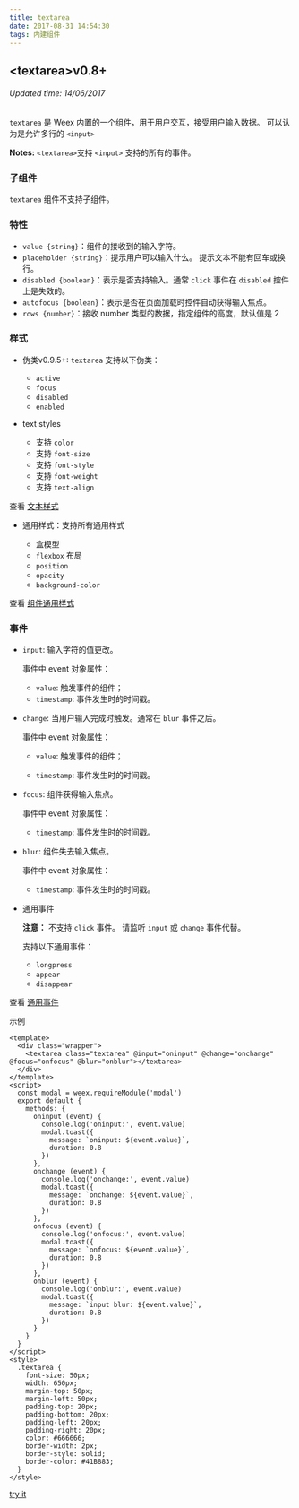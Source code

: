 ```yaml
---
title: textarea
date: 2017-08-31 14:54:30
tags: 内建组件
---
```


## &#60;textarea&#62;v0.8+
###### Updated time: 14/06/2017


`textarea` 是 Weex 内置的一个组件，用于用户交互，接受用户输入数据。 可以认为是允许多行的 `<input>`

**Notes:** `<textarea>`支持 `<input>` 支持的所有的事件。

### 子组件
`textarea` 组件不支持子组件。

### 特性
* `value {string}`：组件的接收到的输入字符。
* `placeholder {string}`：提示用户可以输入什么。 提示文本不能有回车或换行。
* `disabled {boolean}`：表示是否支持输入。通常 `click` 事件在 `disabled` 控件上是失效的。
* `autofocus {boolean}`：表示是否在页面加载时控件自动获得输入焦点。
* `rows {number}`：接收 number 类型的数据，指定组件的高度，默认值是 2

### 样式
* 伪类v0.9.5+: `textarea` 支持以下伪类：

  * `active`
  * `focus`
  * `disabled`
  * `enabled`

* text styles

  * 支持 `color`
  * 支持 `font-size`
  * 支持 `font-style`
  * 支持 `font-weight`
  * 支持 `text-align`

查看 [文本样式](http://weex.apache.org/cn/references/text-style.html)

* 通用样式：支持所有通用样式

  * 盒模型
  * `flexbox` 布局
  * `position`
  * `opacity`
  * `background-color`

查看 [组件通用样式](/https://github.com//2017/08/24/Common-Style)

### 事件
* `input`: 输入字符的值更改。

  事件中 event 对象属性：

  * `value`: 触发事件的组件；
  * `timestamp`: 事件发生时的时间戳。

* `change`: 当用户输入完成时触发。通常在 `blur` 事件之后。

  事件中 event 对象属性：

  * `value`: 触发事件的组件；

  * `timestamp`: 事件发生时的时间戳。

* `focus`: 组件获得输入焦点。

  事件中 event 对象属性：

  * `timestamp`: 事件发生时的时间戳。

* `blur`: 组件失去输入焦点。

  事件中 event 对象属性：

  * `timestamp`: 事件发生时的时间戳。

* 通用事件

  **注意：**
  不支持 `click` 事件。 请监听 `input` 或 `change` 事件代替。

    支持以下通用事件：

    * `longpress`
    * `appear`
    * `disappear`

查看 [通用事件](/https://github.com//2017/09/02/commonEvent)

示例
```
<template>
  <div class="wrapper">
    <textarea class="textarea" @input="oninput" @change="onchange" @focus="onfocus" @blur="onblur"></textarea>
  </div>
</template>
<script>
  const modal = weex.requireModule('modal')
  export default {
    methods: {
      oninput (event) {
        console.log('oninput:', event.value)
        modal.toast({
          message: `oninput: ${event.value}`,
          duration: 0.8
        })
      },
      onchange (event) {
        console.log('onchange:', event.value)
        modal.toast({
          message: `onchange: ${event.value}`,
          duration: 0.8
        })
      },
      onfocus (event) {
        console.log('onfocus:', event.value)
        modal.toast({
          message: `onfocus: ${event.value}`,
          duration: 0.8
        })
      },
      onblur (event) {
        console.log('onblur:', event.value)
        modal.toast({
          message: `input blur: ${event.value}`,
          duration: 0.8
        })
      }
    }
  }
</script>
<style>
  .textarea {
    font-size: 50px;
    width: 650px;
    margin-top: 50px;
    margin-left: 50px;
    padding-top: 20px;
    padding-bottom: 20px;
    padding-left: 20px;
    padding-right: 20px;
    color: #666666;
    border-width: 2px;
    border-style: solid;
    border-color: #41B883;
  }
</style>
```
[try it](http://dotwe.org/vue/a1877866e8b91ffa1e6ea9bc66c200fa)
